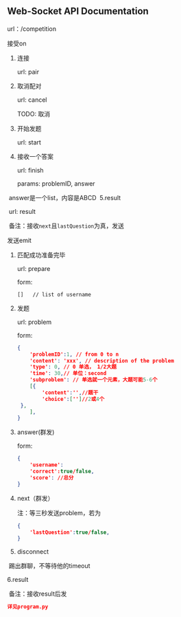 ## Web-Socket API Documentation

url：/competition

接受on

1. 连接

   url: pair

2. 取消配对

   url: cancel

   TODO: 取消

3. 开始发题

   url: start

4. 接收一个答案

   url: finish

   params: problemID, answer


​			answer是一个list，内容是ABCD
​	5.result

​		url: result	

​        备注：接收`next`且`lastQuestion`为真，发送



发送emit

1. 匹配成功准备完毕

   url: prepare

   form:

   ```
   []	// list of username
   ```

2. 发题

   url: problem

   form:

   ```json
   {
       'problemID':1, // from 0 to n
       'content': 'xxx', // description of the problem
       'type': 0, // 0 单选， 1/2大题
       'time': 30,// 单位：second
       'subproblem': // 单选就一个元素，大题可能5-6个
       [{
           'content':'',//题干
           'choice':['']//2或4个
   	},
       ],    
   }
   ```

3. answer(群发)

   form:

   ```json
   {
       'username':
       'correct':true/false,
       'score': //总分
   }
   ```

4. next（群发）

   注：等三秒发送problem，若为

   ```json
   {
       'lastQuestion':true/false,
   }
   ```

   

5. disconnect


​		踢出群聊，不等待他的timeout



6.result

​	备注：接收result后发

```json
详见program.py
```







